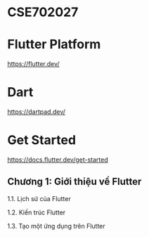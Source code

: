 # CSE702027

# Flutter Platform

https://flutter.dev/

# Dart

https://dartpad.dev/


# Get Started

https://docs.flutter.dev/get-started

## Chương 1: Giới thiệu về Flutter

1.1. Lịch sử của Flutter

1.2. Kiến trúc Flutter

1.3. Tạo một ứng dụng trên Flutter





